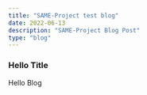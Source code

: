 ```yaml
---
title: "SAME-Project test blog"
date: 2022-06-13
description: "SAME-Project Blog Post"
type: "blog"
---
```

### Hello Title
Hello Blog
